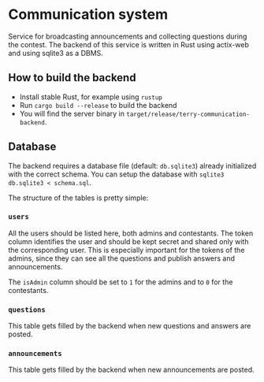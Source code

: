 # Communication system

Service for broadcasting announcements and collecting questions during the contest.
The backend of this service is written in Rust using actix-web and using sqlite3 as a DBMS.

## How to build the backend

- Install stable Rust, for example using `rustup`
- Run `cargo build --release` to build the backend
- You will find the server binary in `target/release/terry-communication-backend`.

## Database

The backend requires a database file (default: `db.sqlite3`) already initialized with the correct schema.
You can setup the database with `sqlite3 db.sqlite3 < schema.sql`.

The structure of the tables is pretty simple:

### `users`

All the users should be listed here, both admins and contestants.
The token column identifies the user and should be kept secret and shared only with the corresponding user.
This is especially important for the tokens of the admins, since they can see all the questions and publish answers and announcements.

The `isAdmin` column should be set to `1` for the admins and to `0` for the contestants.

### `questions`

This table gets filled by the backend when new questions and answers are posted.

### `announcements`

This table gets filled by the backend when new announcements are posted.